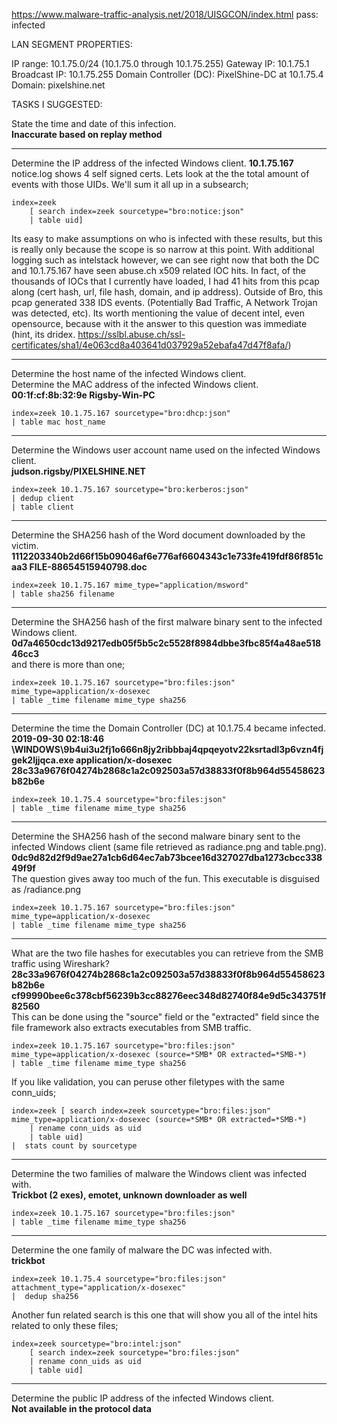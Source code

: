 https://www.malware-traffic-analysis.net/2018/UISGCON/index.html
pass: infected

LAN SEGMENT PROPERTIES:

IP range:  10.1.75.0/24 (10.1.75.0 through 10.1.75.255)
Gateway IP:  10.1.75.1
Broadcast IP:  10.1.75.255
Domain Controller (DC):  PixelShine-DC at 10.1.75.4
Domain:  pixelshine.net

TASKS I SUGGESTED:

State the time and date of this infection.  
**Inaccurate based on replay method**
___
Determine the IP address of the infected Windows client.
**10.1.75.167**
notice.log shows 4 self signed certs. Lets look at the the total amount of events with those UIDs. We'll sum it all up in a subsearch;  
```
index=zeek 
    [ search index=zeek sourcetype="bro:notice:json" 
    | table uid] 
```
Its easy to make assumptions on who is infected with these results, but this is really only because the scope is so narrow at this point. With additional logging such as intelstack however, we can see right now that both the DC and 10.1.75.167 have seen abuse.ch x509 related IOC hits. In fact, of the thousands of IOCs that I currently have loaded, I had 41 hits from this pcap along (cert hash, url, file hash, domain, and ip address). Outside of Bro, this pcap generated 338 IDS events. (Potentially Bad Traffic, A Network Trojan was detected, etc). Its worth mentioning the value of decent intel, even opensource, because with it the answer to this question was immediate (hint, its dridex. https://sslbl.abuse.ch/ssl-certificates/sha1/4e063cd8a403641d037929a52ebafa47d47f8afa/)  
___
Determine the host name of the infected Windows client.  
Determine the MAC address of the infected Windows client.  
**00:1f:cf:8b:32:9e	Rigsby-Win-PC**
```
index=zeek 10.1.75.167 sourcetype="bro:dhcp:json" 
| table mac host_name
```
___
Determine the Windows user account name used on the infected Windows client.  
**judson.rigsby/PIXELSHINE.NET**
```
index=zeek 10.1.75.167 sourcetype="bro:kerberos:json" 
| dedup client 
| table client
```
___
Determine the SHA256 hash of the Word document downloaded by the victim.  
**1112203340b2d66f15b09046af6e776af6604343c1e733fe419fdf86f851caa3	FILE-88654515940798.doc**
```
index=zeek 10.1.75.167 mime_type="application/msword"
| table sha256 filename
```
___
Determine the SHA256 hash of the first malware binary sent to the infected Windows client.
**0d7a4650cdc13d9217edb05f5b5c2c5528f8984dbbe3fbc85f4a48ae51846cc3**  
and there is more than one;  
```
index=zeek 10.1.75.167 sourcetype="bro:files:json" mime_type=application/x-dosexec 
| table _time filename mime_type sha256
```
___
Determine the time the Domain Controller (DC) at 10.1.75.4 became infected.
**2019-09-30 02:18:46	\WINDOWS\9b4ui3u2fj1o666n8jy2ribbbaj4qpqeyotv22ksrtadl3p6vzn4fjgek2ljjqca.exe	application/x-dosexec	28c33a9676f04274b2868c1a2c092503a57d38833f0f8b964d55458623b82b6e**  
```
index=zeek 10.1.75.4 sourcetype="bro:files:json"
| table _time filename mime_type sha256
```
___
Determine the SHA256 hash of the second malware binary sent to the infected Windows client (same file retrieved as radiance.png and table.png).
**0dc9d82d2f9d9ae27a1cb6d64ec7ab73bcee16d327027dba1273cbcc33849f9f**  
The question gives away too much of the fun. This executable is disguised as /radiance.png   
```
index=zeek 10.1.75.167 sourcetype="bro:files:json" mime_type=application/x-dosexec 
| table _time filename mime_type sha256
```
___
What are the two file hashes for executables you can retrieve from the SMB traffic using Wireshark?
**28c33a9676f04274b2868c1a2c092503a57d38833f0f8b964d55458623b82b6e 	cf99990bee6c378cbf56239b3cc88276eec348d82740f84e9d5c343751f82560**  
This can be done using the "source" field or the "extracted" field since the file framework also extracts executables from SMB traffic.

```
index=zeek 10.1.75.167 sourcetype="bro:files:json" mime_type=application/x-dosexec (source=*SMB* OR extracted=*SMB-*)
| table _time filename mime_type sha256
```
If you like validation, you can peruse other filetypes with the same conn_uids;  
```
index=zeek [ search index=zeek sourcetype="bro:files:json" mime_type=application/x-dosexec (source=*SMB* OR extracted=*SMB-*) 
    | rename conn_uids as uid 
    | table uid] 
|  stats count by sourcetype
```
___
Determine the two families of malware the Windows client was infected with.  
**Trickbot (2 exes), emotet, unknown downloader as well**
```
index=zeek 10.1.75.167 sourcetype="bro:files:json" 
| table _time filename mime_type sha256
```
___
Determine the one family of malware the DC was infected with.  
**trickbot**  
```
index=zeek 10.1.75.4 sourcetype="bro:files:json" attachment_type="application/x-dosexec" 
|  dedup sha256
```
Another fun related search is this one that will show you all of the intel hits related to only these files;  
```
index=zeek sourcetype="bro:intel:json" 
    [ search index=zeek sourcetype="bro:files:json" 
    | rename conn_uids as uid 
    | table uid]
```
___
Determine the public IP address of the infected Windows client.  
**Not available in the protocol data**
